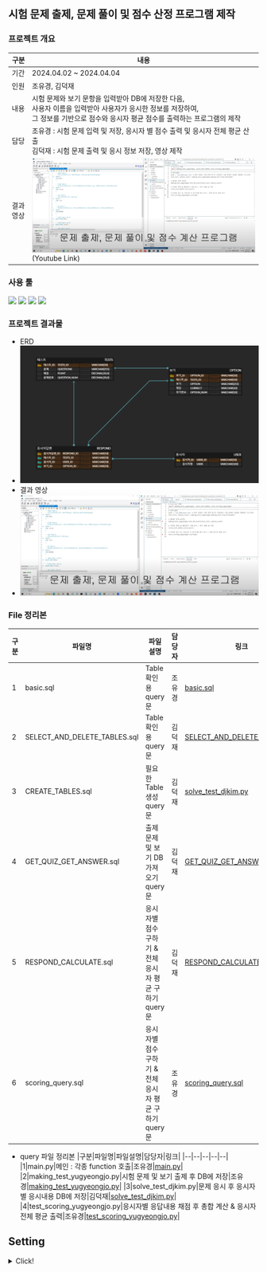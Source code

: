 ## 시험 문제 출제, 문제 풀이 및 점수 산정 프로그램 제작

### 프로젝트 개요
|구분|내용|
|--|--|
|기간|2024.04.02 ~ 2024.04.04|
|인원|조유경, 김덕재|
|내용|시험 문제와 보기 문항을 입력받아 DB에 저장한 다음, <br> 사용자 이름을 입력받아 사용자가 응시한 정보를 저장하여, <br> 그 정보를 기반으로 점수와 응시자 평균 점수를 출력하는 프로그램의 제작|
|담당|조유경 : 시험 문제 입력 및 저장, 응시자 별 점수 출력 및 응시자 전체 평균 산출 <br> 김덕재 : 시험 문제 출력 및 응시 정보 저장, 영상 제작|
|결과영상|<img src="./toy_ERDs/image/Youtube_img.png">(Youtube Link)|

### 사용 툴
<img src="https://img.shields.io/badge/Python-3776AB?style=for-the-badge&logo=Python&logoColor=white"> <img src="https://img.shields.io/badge/mysql-4479A1?style=for-the-badge&logo=mysql&logoColor=white"> <img src="https://img.shields.io/badge/github-181717?style=for-the-badge&logo=github&logoColor=white"> <img src="https://img.shields.io/badge/docker-2496ED?style=for-the-badge&logo=docker&logoColor=white">

### 프로젝트 결과물
- ERD 
 - <img src="./toy_ERDs/image/ERD_img.png">
- 결과 영상
 - <img src="./toy_ERDs/image/Youtube_img.png">


### File 정리본
|구분|파일명|파일설명|담당자|링크|
|--|--|--|--|--|
|1|basic.sql|Table 확인용 query문|조유경|[basic.sql](./toy_ERDs/files_query/basic.sql)|
|2|SELECT_AND_DELETE_TABLES.sql|Table 확인용 query문|김덕재|[SELECT_AND_DELETE_TABLES.sql](./toy_ERDs/files_query/SELECT_AND_DELETE_TABLES.sql)|
|3|CREATE_TABLES.sql|필요한 Table 생성 query문|김덕재|[solve_test_djkim.py](./toy_ERDs/files_query/CREATE_TABLES.sql)|
|4|GET_QUIZ_GET_ANSWER.sql|출제 문제 및 보기 DB 가져오기 query문|김덕재|[GET_QUIZ_GET_ANSWER.sql](./toy_ERDs/files_query/GET_QUIZ_GET_ANSWER.sql)|
|5|RESPOND_CALCULATE.sql|응시자별 점수 구하기 & 전체응시자 평균 구하기 query문|김덕재|[RESPOND_CALCULATE.sql](./toy_ERDs/files_query/RESPOND_CALCULATE.sql)|
|6|scoring_query.sql|응시자별 점수 구하기 & 전체응시자 평균 구하기 query문|조유경|[scoring_query.sql](./toy_ERDs/files_query/scoring_query.sql)|
- query 파일 정리본
|구분|파일명|파일설명|담당자|링크|
|--|--|--|--|--|
|1|main.py|메인 : 각종 function 호출|조유경|[main.py](./toy_ERDs/main.py)|
|2|making_test_yugyeongjo.py|시험 문제 및 보기 출제 후 DB에 저장|조유경|[making_test_yugyeongjo.py](./toy_ERDs/making_test_yugyeongjo.py)|
|3|solve_test_djkim.py|문제 응시 후 응시자별 응시내용 DB에 저장|김덕재|[solve_test_djkim.py](./toy_ERDs/solve_test_djkim.py)|
|4|test_scoring_yugyeongjo.py|응시자별 응답내용 채점 후 총합 계산 & 응시자 전체 평균 출력|조유경|[test_scoring_yugyeongjo.py](./toy_ERDs/test_scoring_yugyeongjo.py)|

## Setting
<details>
<summary>Click!</summary>

#### Main package
- java:17
- mysql:8

#### CLI with Dockerfile and compose.xml : duration 150.4s
```
# --project-name is docker container name

Docker installation command copied
~$ docker-compose --project-name python__mysql up -d --build

Docker reinstallation command copied
~$ docker-compose --project-name python__mysql build --no-cache
~$ docker-compose --project-name python__mysql up -d
```
#### samples
- [samples/python_mysql.py](./samples/python_mysql.py)

#### database infors
+ user='cocolabhub',
+ password='cocolabhub',
+ db='python_mysql'
</details>